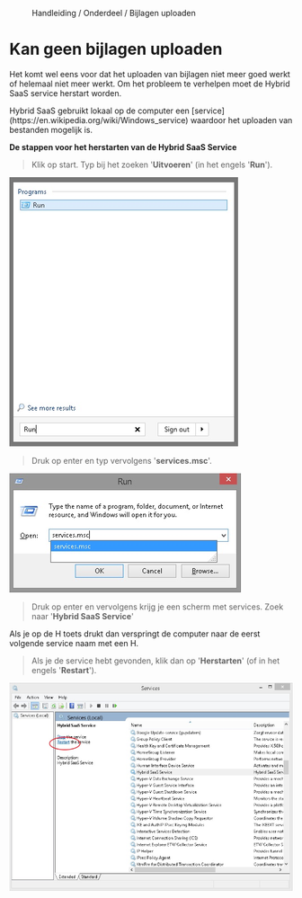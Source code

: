 <properties>
	<page>
		<title>Bijlages uploaden werkt niet meer</title>
	</page>
	<menu>
		<position>Handleiding / Onderdeel / Bijlagen uploaden </position> 
		<title>Laad scherm blijft staan</title>
	</menu>
</properties>

# Kan geen bijlagen uploaden #


Het komt wel eens voor dat het uploaden van bijlagen niet meer goed werkt of helemaal niet meer werkt. Om het probleem te verhelpen moet de Hybrid SaaS service herstart worden.

<div class="info">
Hybrid SaaS gebruikt lokaal op de computer een [service](https://en.wikipedia.org/wiki/Windows_service) waardoor het uploaden van bestanden mogelijk is.
</div>

**De stappen voor het herstarten van de Hybrid SaaS Service**

>Klik op start.
>Typ bij het zoeken '**Uitvoeren**' (in het engels '**Run**').

![](images/start-menu-zoeken-run.jpg)

>Druk op enter en typ vervolgens '**services.msc**'.

![](images/services.jpg)

>Druk op enter en vervolgens krijg je een scherm met services. Zoek naar '**Hybrid SaaS Service**'

<div class="tip">
Als je op de H toets drukt dan verspringt de computer naar de eerst volgende service naam met een H. 
</div>

>Als je de service hebt gevonden, klik dan op '**Herstarten**' (of in het engels '**Restart**').

![](images/herstarten-service.jpg)
